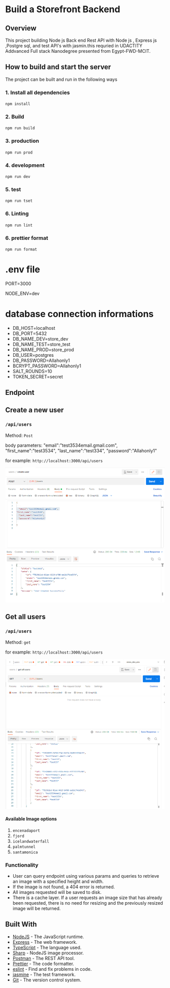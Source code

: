 # Build a Storefront Backend

## Overview

This project building Node js Back end Rest API with Node js , Express js ,Postgre sql, and test API's with jasmin.this requried in UDACTITY Addvanced Full stack Nanodegree presented from Egypt-FWD-MCIT.

## How to build and start the server

The project can be built and run in the following ways

### 1. Install all dependencies

`npm install`

### 2. Build

`npm run build`

### 3. production

`npm run prod`

### 4. development

`npm run dev`

### 5. test

`npm run tset`

### 6. Linting

`npm run lint`

### 6. prettier format

`npm run format`

# .env file

PORT=3000

NODE_ENV=dev

# database connection informations

- DB_HOST=localhost
- DB_PORT=5432
- DB_NAME_DEV=store_dev
- DB_NAME_TEST=store_test
- DB_NAME_PROD=store_prod
- DB_USER=postgres
- DB_PASSWORD=Allahonly1
- BCRYPT_PASSWORD=Allahonly1
- SALT_ROUNDS=10
- TOKEN_SECRET=secret

## Endpoint

## Create a new user

### `/api/users`

Method: `Post`

body parameters:
"email":"test3534email.gmail.com",
"first_name":"test3534",
"last_name":"test334",
"password":"Allahonly1"

for example: `http://localhost:3000/api/users`

![Postman res ](https://github.com/ahmedibrahimhassan654/store-backend-api-/blob/master/screens/create%20user.PNG?raw=true)

## Get all users

### `/api/users`

Method: `get`

for example: `http://localhost:3000/api/users`

![Postman res ](https://github.com/ahmedibrahimhassan654/store-backend-api-/blob/master/screens/get%20all%20users.PNG?raw=true)

#### Available Image options

1. `encenadaport`
2. `fjord`
3. `icelandwaterfall`
4. `palmtunnel`
5. `santamonica`

### Functionality

- User can query endpoint using various params and queries to retrieve an image with a specified height and width.
- If the image is not found, a 404 error is returned.
- All images requested will be saved to disk.
- There is a cache layer. If a user requests an image size that has already been requested, there is no need for resizing and the previously resized image will be returned.

## Built With

- [NodeJS](https://nodejs.org/en/) - The JavaScript runtime.
- [Express](https://expressjs.com/) - The web framework.
- [TypeScript](https://www.typescriptlang.org/) - The language used.
- [Sharp](https://sharp.pixelplumbing.com/) - NodeJS image processor.
- [Postman](https://www.getpostman.com/) - The REST API tool.
- [Prettier](https://prettier.io/) - The code formatter.
- [eslint](https://eslint.org/) - Find and fix problems in code.
- [jasmine](https://jasmine.github.io/) - The test framework.
- [Git](https://git-scm.com/) - The version control system.
